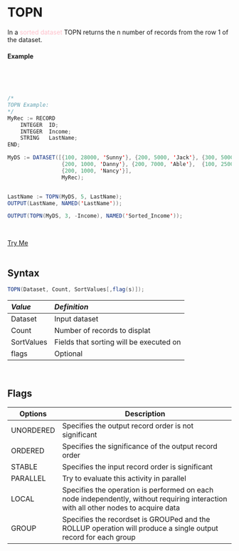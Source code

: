 # TOPN

In a <t style='color:pink'>sorted dataset </t> TOPN returns the n number of records from the row 1 of the dataset. 


#### Example 

<br>
<pre id = 'TopnExp_1'>

```java
/*
TOPN Example:
*/
MyRec := RECORD
    INTEGER  ID;
    INTEGER  Income;
    STRING   LastName;
END;

MyDS := DATASET([{100, 28000, 'Sunny'}, {200, 5000, 'Jack'}, {300, 5000, 'Smith'},
                 {200, 1000, 'Danny'}, {200, 7000, 'Able'},  {100, 25000, 'Doable'},
                 {200, 1000, 'Nancy'}],
                 MyRec);


LastName := TOPN(MyDS, 5, LastName);
OUTPUT(LastName, NAMED('LastName'));

OUTPUT(TOPN(MyDS, 3, -Income), NAMED('Sorted_Income'));


```

</pre>
<a class="trybutton" href="javascript:OpenECLEditor(['TopnExp_1'])"> Try Me </a>

</br>
</br>

## Syntax 

```java
TOPN(Dataset, Count, SortValues[,flag(s)]);
```

|*Value*|*Definition*|
|:----|:---------|
Dataset|Input dataset
Count   |    Number of records to displat
SortValues|   Fields that sorting will be executed on 
flags      |  Optional

</br>

## Flags

|Options|Description|
|---|---|
UNORDERED|Specifies the output record order is not significant
ORDERED|Specifies the significance of the output record order
STABLE|Specifies the input record order is significant
PARALLEL|Try to evaluate this activity in parallel
LOCAL|Specifies the operation is performed on each node independently, without requiring interaction with all other nodes to acquire data
GROUP|Specifies the recordset is GROUPed and the ROLLUP operation will produce a single output record for each group